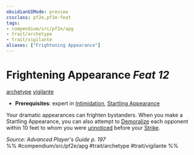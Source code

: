 ```yaml
---
obsidianUIMode: preview
cssclass: pf2e,pf2e-feat
tags:
- compendium/src/pf2e/apg
- trait/archetype
- trait/vigilante
aliases: ["Frightening Appearance"]
---
```

# Frightening Appearance  *Feat 12*  
[archetype](archetype.md "Archetype Feat Trait")  [vigilante](Reference/Rules/Traits/vigilante-apg.md "Vigilante Feat Trait")  

- **Prerequisites**: expert in [Intimidation](skills.md#Intimidation), [Startling Appearance](startling-appearance-loag.md)

Your dramatic appearances can frighten bystanders. When you make a Startling Appearance, you can also attempt to [Demoralize](demoralize.md) each opponent within 10 feet to whom you were [unnoticed](conditions.md#Unnoticed) before your [Strike](strike.md).

*Source: Advanced Player's Guide p. 197*  
%% #compendium/src/pf2e/apg #trait/archetype #trait/vigilante %%